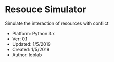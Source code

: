 # Resouce Simulator

Simulate the interaction of resources with conflict

- Platform: Python 3.x
- Ver: 0.1
- Updated: 1/5/2019
- Created: 1/5/2019
- Author: loblab

